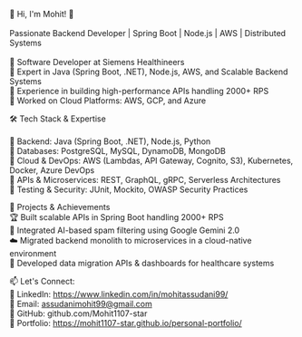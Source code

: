 👋 Hi, I'm Mohit! 🚀 <br> <br>
Passionate Backend Developer | Spring Boot | Node.js | AWS | Distributed Systems <br> <br>
🔹 Software Developer at Siemens Healthineers <br>
🔹 Expert in Java (Spring Boot, .NET), Node.js, AWS, and Scalable Backend Systems <br>
🔹 Experience in building high-performance APIs handling 2000+ RPS <br>
🔹 Worked on Cloud Platforms: AWS, GCP, and Azure <br>

🛠️ Tech Stack & Expertise <br><br>
🔹 Backend: Java (Spring Boot, .NET), Node.js, Python <br>
🔹 Databases: PostgreSQL, MySQL, DynamoDB, MongoDB <br>
🔹 Cloud & DevOps: AWS (Lambdas, API Gateway, Cognito, S3), Kubernetes, Docker, Azure DevOps <br>
🔹 APIs & Microservices: REST, GraphQL, gRPC, Serverless Architectures <br>
🔹 Testing & Security: JUnit, Mockito, OWASP Security Practices <br>

📌 Projects & Achievements <br>
🏆 Built scalable APIs in Spring Boot handling 2000+ RPS <br>
🚀 Integrated AI-based spam filtering using Google Gemini 2.0 <br>
☁️ Migrated backend monolith to microservices in a cloud-native environment <br>
🔬 Developed data migration APIs & dashboards for healthcare systems <br>


📫 Let's Connect: <br>
🔗 LinkedIn: https://www.linkedin.com/in/mohitassudani99/ <br>
📧 Email: assudanimohit99@gmail.com <br>
🚀 GitHub: github.com/Mohit1107-star <br>
🌱 Portfolio: https://mohit1107-star.github.io/personal-portfolio/

<!---
Mohit1107-star/Mohit1107-star is a ✨ special ✨ repository because its `README.md` (this file) appears on your GitHub profile.
You can click the Preview link to take a look at your changes.
--->
